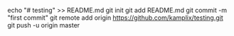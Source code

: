 echo "# testing" >> README.md
git init
git add README.md
git commit -m "first commit"
git remote add origin https://github.com/kamplix/testing.git
git push -u origin master
